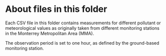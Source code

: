 # About files in this folder
Each CSV file in this folder contains measurements for different pollutant or meteorological values as originally taken from different monitoring stations in the Monterrey Metropolitan Area (MMA).

The observation period is set to one hour, as defined by the ground-based monitoring station.
